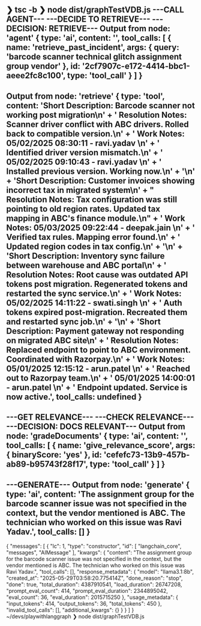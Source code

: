❯ tsc -b
❯ node dist/graphTestVDB.js
---CALL AGENT---
---DECIDE TO RETRIEVE---
---DECISION: RETRIEVE---
Output from node: 'agent'
{
  type: 'ai',
  content: '',
  tool_calls: [
    {
      name: 'retrieve_past_incident',
      args: {
        query: 'barcode scanner technical glitch assignment group vendor'
      },
      id: '2cf7907c-e172-4414-bbc1-aeee2fc8c100',
      type: 'tool_call'
    }
  ]
}
---

Output from node: 'retrieve'
{
  type: 'tool',
  content: 'Short Description: Barcode scanner not working post migration\n' +
    '      Resolution Notes: Scanner driver conflict with ABC drivers. Rolled back to compatible version.\n' +
    '      Work Notes: 05/02/2025 08:30:11 - ravi.yadav \n' +
    ' Identified driver version mismatch.\n' +
    ' 05/02/2025 09:10:43 - ravi.yadav \n' +
    ' Installed previous version. Working now.\n' +
    '\n' +
    'Short Description: Customer invoices showing incorrect tax in migrated system\n' +
    "      Resolution Notes: Tax configuration was still pointing to old region rates. Updated tax mapping in ABC's finance module.\n" +
    '      Work Notes: 05/03/2025 09:22:44 - deepak.jain \n' +
    ' Verified tax rules. Mapping error found.\n' +
    ' Updated region codes in tax config.\n' +
    '\n' +
    'Short Description: Inventory sync failure between warehouse and ABC portal\n' +
    '      Resolution Notes: Root cause was outdated API tokens post migration. Regenerated tokens and restarted the sync service.\n' +
    '      Work Notes: 05/02/2025 14:11:22 - swati.singh \n' +
    ' Auth tokens expired post-migration. Recreated them and restarted sync job.\n' +
    '\n' +
    'Short Description: Payment gateway not responding on migrated ABC site\n' +
    '      Resolution Notes: Replaced endpoint to point to ABC environment. Coordinated with Razorpay.\n' +
    '      Work Notes: 05/01/2025 12:15:12 - arun.patel \n' +
    ' Reached out to Razorpay team.\n' +
    ' 05/01/2025 14:00:01 - arun.patel \n' +
    ' Endpoint updated. Service is now active.',
  tool_calls: undefined
}
---

---GET RELEVANCE---
---CHECK RELEVANCE---
---DECISION: DOCS RELEVANT---
Output from node: 'gradeDocuments'
{
  type: 'ai',
  content: '',
  tool_calls: [
    {
      name: 'give_relevance_score',
      args: { binaryScore: 'yes' },
      id: 'cefefc73-13b9-457b-ab89-b95743f28f17',
      type: 'tool_call'
    }
  ]
}
---

---GENERATE---
Output from node: 'generate'
{
  type: 'ai',
  content: 'The assignment group for the barcode scanner issue was not specified in the context, but the vendor mentioned is ABC. The technician who worked on this issue was Ravi Yadav.',
  tool_calls: []
}
---

{
  "messages": [
    {
      "lc": 1,
      "type": "constructor",
      "id": [
        "langchain_core",
        "messages",
        "AIMessage"
      ],
      "kwargs": {
        "content": "The assignment group for the barcode scanner issue was not specified in the context, but the vendor mentioned is ABC. The technician who worked on this issue was Ravi Yadav.",
        "tool_calls": [],
        "response_metadata": {
          "model": "llama3.1:8b",
          "created_at": "2025-05-29T03:58:20.775414Z",
          "done_reason": "stop",
          "done": true,
          "total_duration": 4387910541,
          "load_duration": 26747208,
          "prompt_eval_count": 414,
          "prompt_eval_duration": 2344895042,
          "eval_count": 36,
          "eval_duration": 2015715250
        },
        "usage_metadata": {
          "input_tokens": 414,
          "output_tokens": 36,
          "total_tokens": 450
        },
        "invalid_tool_calls": [],
        "additional_kwargs": {}
      }
    }
  ]
}
~/devs/playwithlanggraph ❯ node dist/graphTestVDB.js